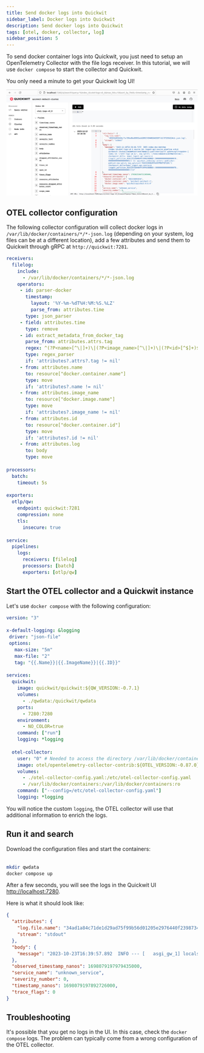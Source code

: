 ```yaml
---
title: Send docker logs into Quickwit
sidebar_label: Docker logs into Quickwit
description: Send docker logs into Quickwit
tags: [otel, docker, collector, log]
sidebar_position: 5
---
```


To send docker container logs into Quickwit, you just need to setup an OpenTelemetry Collector with the file logs receiver. In this tutorial, we will use `docker compose` to start the collector and Quickwit.

You only need a minute to get your Quickwit log UI!

![Quickwit UI Logs](../../assets/images/screenshot-quickwit-ui-docker-compose-logs.png)

## OTEL collector configuration

The following collector configuration will collect docker logs in `/var/lib/docker/containers/*/*-json.log` (depending on your system, log files can be at a different location), add a few attributes and send them to Quickwit through gRPC at `http://quickwit:7281`.


```yaml title="otel-collector-config.yaml"
receivers:
  filelog:
    include:
      - /var/lib/docker/containers/*/*-json.log
    operators:
     - id: parser-docker
       timestamp:
         layout: '%Y-%m-%dT%H:%M:%S.%LZ'
         parse_from: attributes.time
       type: json_parser
     - field: attributes.time
       type: remove
     - id: extract_metadata_from_docker_tag
       parse_from: attributes.attrs.tag
       regex: ^(?P<name>[^\|]+)\|(?P<image_name>[^\|]+)\|(?P<id>[^$]+)$
       type: regex_parser
       if: 'attributes?.attrs?.tag != nil'
     - from: attributes.name
       to: resource["docker.container.name"]
       type: move
       if: 'attributes?.name != nil'
     - from: attributes.image_name
       to: resource["docker.image.name"]
       type: move
       if: 'attributes?.image_name != nil'
     - from: attributes.id
       to: resource["docker.container.id"]
       type: move
       if: 'attributes?.id != nil'
     - from: attributes.log
       to: body
       type: move

processors:
  batch:
    timeout: 5s

exporters:
  otlp/qw:
    endpoint: quickwit:7281
    compression: none
    tls:
      insecure: true

service:
  pipelines:
    logs:
      receivers: [filelog]
      processors: [batch]
      exporters: [otlp/qw]
```

## Start the OTEL collector and a Quickwit instance

Let's use `docker compose` with the following configuration:

```yaml title="docker-compose.yaml"
version: "3"

x-default-logging: &logging
 driver: "json-file"
 options:
   max-size: "5m"
   max-file: "2"
   tag: "{{.Name}}|{{.ImageName}}|{{.ID}}"

services:
  quickwit:
    image: quickwit/quickwit:${QW_VERSION:-0.7.1}
    volumes:
      - ./qwdata:/quickwit/qwdata
    ports:
      - 7280:7280
    environment:
      - NO_COLOR=true
    command: ["run"]
    logging: *logging

  otel-collector:
    user: "0" # Needed to access the directory /var/lib/docker/containers/
    image: otel/opentelemetry-collector-contrib:${OTEL_VERSION:-0.87.0}
    volumes:
      - ./otel-collector-config.yaml:/etc/otel-collector-config.yaml
      - /var/lib/docker/containers:/var/lib/docker/containers:ro
    command: ["--config=/etc/otel-collector-config.yaml"] 
    logging: *logging
```


You will notice the custom `logging`, the OTEL collector will use that additional information to enrich the logs.

## Run it and search

Download the configuration files and start the containers:
   
```bash

mkdir qwdata
docker compose up
```

After a few seconds, you will see the logs in the Quickwit UI [http://localhost:7280](http://localhost:7280).


Here is what it should look like:

```json
{
  "attributes": {
    "log.file.name": "34ad1a84c71de1d29ad75f99b56d01205e2976440f2398734037151ba2bcde1a-json.log",
    "stream": "stdout"
  },
  "body": {
    "message": "2023-10-23T16:39:57.892  INFO --- [   asgi_gw_1] localstack.request.aws     : AWS s3.ListObjects => 200\n"
  },
  "observed_timestamp_nanos": 1698079197979435000,
  "service_name": "unknown_service",
  "severity_number": 0,
  "timestamp_nanos": 1698079197892726000,
  "trace_flags": 0
}
```


## Troubleshooting

It's possible that you get no logs in the UI. In this case, check the `docker compose` logs. The problem can typically come from a wrong configuration of the OTEL collector.
